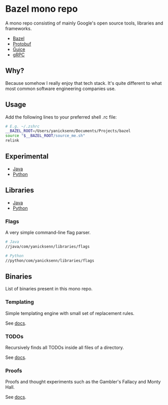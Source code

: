 # Bazel mono repo

A mono repo consisting of mainly Google's open source tools, libraries and frameworks. 

- [Bazel](https://bazel.build/)
- [Protobuf](https://protobuf.dev/)
- [Guice](https://github.com/google/guice)
- [gRPC](https://grpc.io/)

## Why?

Because somehow I really enjoy that tech stack. It's quite different to what most common software engineering companies use.

## Usage

Add the following lines to your preferred shell .rc file:

```bash
# E.g. ~/.zshrc
__BAZEL_ROOT=/Users/yanicksenn/Documents/Projects/bazel
source "$__BAZEL_ROOT/source_me.sh"
relink
```

## Experimental

- [Java](java/com/yanicksenn/experimental)
- [Python](python/com/yanicksenn/experimental)

## Libraries

- [Java](java/com/yanicksenn/libraries)
- [Python](python/com/yanicksenn/libraries)

### Flags

A very simple command-line flag parser.

```bash
# Java
//java/com/yanicksenn/libraries/flags
```

```bash
# Python
//python/com/yanicksenn/libraries/flags
```

## Binaries

List of binaries present in this mono repo.

### Templating

Simple templating engine with small set of replacement rules.

See [docs](/python/com/yanicksenn/tools/templating/README.md).

### TODOs

Recursively finds all TODOs inside all files of a directory.

See [docs](/python/com/yanicksenn/tools/todos/README.md).

### Proofs

Proofs and thought experiments such as the Gambler's Fallacy and Monty Hall.

See [docs](/python/com/yanicksenn/proof/README.md).
